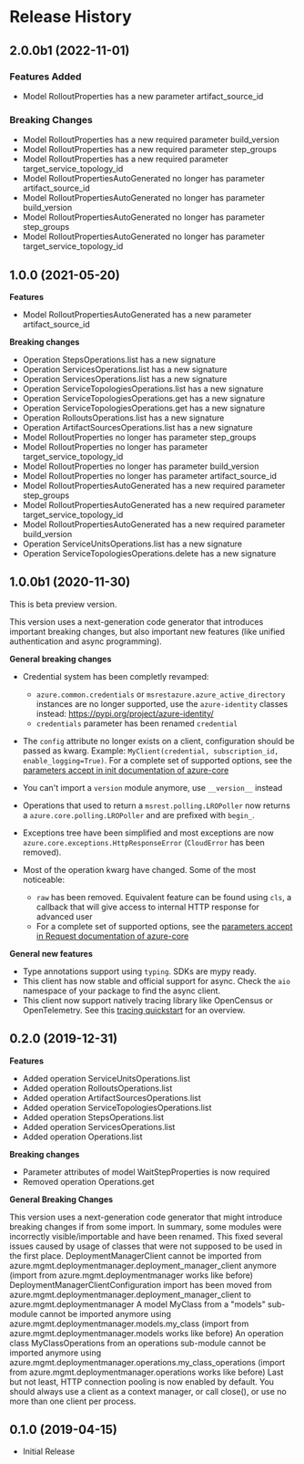 # Release History

## 2.0.0b1 (2022-11-01)

### Features Added

  - Model RolloutProperties has a new parameter artifact_source_id

### Breaking Changes

  - Model RolloutProperties has a new required parameter build_version
  - Model RolloutProperties has a new required parameter step_groups
  - Model RolloutProperties has a new required parameter target_service_topology_id
  - Model RolloutPropertiesAutoGenerated no longer has parameter artifact_source_id
  - Model RolloutPropertiesAutoGenerated no longer has parameter build_version
  - Model RolloutPropertiesAutoGenerated no longer has parameter step_groups
  - Model RolloutPropertiesAutoGenerated no longer has parameter target_service_topology_id

## 1.0.0 (2021-05-20)

**Features**

  - Model RolloutPropertiesAutoGenerated has a new parameter artifact_source_id

**Breaking changes**

  - Operation StepsOperations.list has a new signature
  - Operation ServicesOperations.list has a new signature
  - Operation ServicesOperations.list has a new signature
  - Operation ServiceTopologiesOperations.list has a new signature
  - Operation ServiceTopologiesOperations.get has a new signature
  - Operation ServiceTopologiesOperations.get has a new signature
  - Operation RolloutsOperations.list has a new signature
  - Operation ArtifactSourcesOperations.list has a new signature
  - Model RolloutProperties no longer has parameter step_groups
  - Model RolloutProperties no longer has parameter target_service_topology_id
  - Model RolloutProperties no longer has parameter build_version
  - Model RolloutProperties no longer has parameter artifact_source_id
  - Model RolloutPropertiesAutoGenerated has a new required parameter step_groups
  - Model RolloutPropertiesAutoGenerated has a new required parameter target_service_topology_id
  - Model RolloutPropertiesAutoGenerated has a new required parameter build_version
  - Operation ServiceUnitsOperations.list has a new signature
  - Operation ServiceTopologiesOperations.delete has a new signature

## 1.0.0b1 (2020-11-30)

This is beta preview version.

This version uses a next-generation code generator that introduces important breaking changes, but also important new features (like unified authentication and async programming).

**General breaking changes**

- Credential system has been completly revamped:

  - `azure.common.credentials` or `msrestazure.azure_active_directory` instances are no longer supported, use the `azure-identity` classes instead: https://pypi.org/project/azure-identity/
  - `credentials` parameter has been renamed `credential`

- The `config` attribute no longer exists on a client, configuration should be passed as kwarg. Example: `MyClient(credential, subscription_id, enable_logging=True)`. For a complete set of
  supported options, see the [parameters accept in init documentation of azure-core](https://github.com/Azure/azure-sdk-for-python/blob/main/sdk/core/azure-core/CLIENT_LIBRARY_DEVELOPER.md#available-policies)
- You can't import a `version` module anymore, use `__version__` instead
- Operations that used to return a `msrest.polling.LROPoller` now returns a `azure.core.polling.LROPoller` and are prefixed with `begin_`.
- Exceptions tree have been simplified and most exceptions are now `azure.core.exceptions.HttpResponseError` (`CloudError` has been removed).
- Most of the operation kwarg have changed. Some of the most noticeable:

  - `raw` has been removed. Equivalent feature can be found using `cls`, a callback that will give access to internal HTTP response for advanced user
  - For a complete set of
  supported options, see the [parameters accept in Request documentation of azure-core](https://github.com/Azure/azure-sdk-for-python/blob/main/sdk/core/azure-core/CLIENT_LIBRARY_DEVELOPER.md#available-policies)

**General new features**

- Type annotations support using `typing`. SDKs are mypy ready.
- This client has now stable and official support for async. Check the `aio` namespace of your package to find the async client.
- This client now support natively tracing library like OpenCensus or OpenTelemetry. See this [tracing quickstart](https://github.com/Azure/azure-sdk-for-python/tree/main/sdk/core/azure-core-tracing-opentelemetry) for an overview.

## 0.2.0 (2019-12-31)

**Features**

  - Added operation ServiceUnitsOperations.list
  - Added operation RolloutsOperations.list
  - Added operation ArtifactSourcesOperations.list
  - Added operation ServiceTopologiesOperations.list
  - Added operation StepsOperations.list
  - Added operation ServicesOperations.list
  - Added operation Operations.list

**Breaking changes**

  - Parameter attributes of model WaitStepProperties is now required
  - Removed operation Operations.get

**General Breaking Changes**

This version uses a next-generation code generator that might introduce
breaking changes if from some import. In summary, some modules were
incorrectly visible/importable and have been renamed. This fixed several
issues caused by usage of classes that were not supposed to be used in
the first place. DeploymentManagerClient cannot be imported from
azure.mgmt.deploymentmanager.deployment_manager_client anymore (import
from azure.mgmt.deploymentmanager works like before)
DeploymentManagerClientConfiguration import has been moved from
azure.mgmt.deploymentmanager.deployment_manager_client to
azure.mgmt.deploymentmanager A model MyClass from a "models" sub-module
cannot be imported anymore using
azure.mgmt.deploymentmanager.models.my_class (import from
azure.mgmt.deploymentmanager.models works like before) An operation
class MyClassOperations from an operations sub-module cannot be imported
anymore using
azure.mgmt.deploymentmanager.operations.my_class_operations (import
from azure.mgmt.deploymentmanager.operations works like before) Last but
not least, HTTP connection pooling is now enabled by default. You should
always use a client as a context manager, or call close(), or use no
more than one client per process.

## 0.1.0 (2019-04-15)

  - Initial Release
